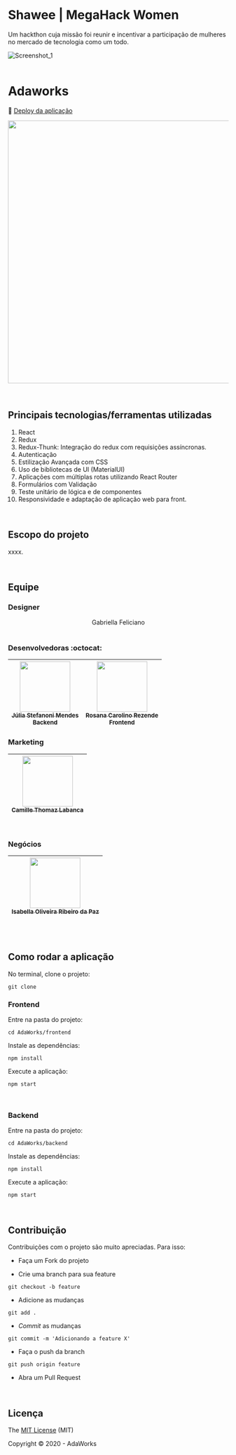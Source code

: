 # Shawee | MegaHack Women

Um hackthon cuja missão foi reunir e incentivar a participação de mulheres no mercado de tecnologia como um todo.

![Screenshot_1](https://user-images.githubusercontent.com/45580434/92307516-7c0e3100-ef6d-11ea-8ad2-d248ba28492e.png)
<br><br>

# Adaworks

:dash: [Deploy da aplicação](http://adaworks.surge.sh/)

<p align="center">
  <img  height='600' src='https://user-images.githubusercontent.com/45580434/92338644-0480f480-f088-11ea-81f9-09acb0d25519.gif'>
</p>

<br>

## Principais tecnologias/ferramentas utilizadas

1. React
2. Redux
3. Redux-Thunk: Integração do redux com requisições assíncronas.
4. Autenticação
5. Estilização Avançada com CSS
6. Uso de bibliotecas de UI (MaterialUI)
7. Aplicações com múltiplas rotas utilizando React Router
8. Formulários com Validação
9. Teste unitário de lógica e de componentes
10. Responsividade e adaptação de aplicação web para front.

<br>

## Escopo do projeto

xxxx.

<br>

## Equipe

### Designer

<div align="center">
Gabriella Feliciano
</div>

<br>

### Desenvolvedoras :octocat:

<div align="center">

| [<img src="https://media-exp1.licdn.com/dms/image/C4E03AQE_YHJuXQUr-A/profile-displayphoto-shrink_400_400/0?e=1604534400&v=beta&t=vkC__X2c8hWE5IV0URkGtzJDX1R7HPqbuxrWbsNaPQc" width=115><br><sub>Júlia Stefanoni Mendes</sub>](https://www.linkedin.com/in/juliastefanonidev/)<br><sub>Backend</sub> |  [<img src="https://avatars1.githubusercontent.com/u/45580434?s=460&u=07188d0258859fc94b46983bcb85c09b4d7c5daf&v=4" width=115><br><sub>Rosana Carolino Rezende</sub>](https://www.linkedin.com/in/rosanarezende/)<br><sub>Frontend</sub> |
| :---: | :---: 

</div>

### Marketing

<div align="center">

[<img src="https://media-exp1.licdn.com/dms/image/C4D03AQEu4vtjOZTbBw/profile-displayphoto-shrink_400_400/0?e=1605139200&v=beta&t=lupiNlIDpADveCVZ7x-Mhz5Ech2VUlr7y73wZOG60-M" width=115><br><sub>Camille Thomaz Labanca</sub>](https://www.linkedin.com/in/camillelabanca/) |
| :---:
</div>

<br>

### Negócios

<div align="center">

[<img src="https://media-exp1.licdn.com/dms/image/C4E03AQGYFriN3AXljA/profile-displayphoto-shrink_400_400/0?e=1604534400&v=beta&t=hZRKrlGSyUTi8vUQAmxcPD9cvAzG-BP6mgjwQvLjbxs" width=115><br><sub>Isabella Oliveira Ribeiro da Paz</sub>](https://www.linkedin.com/in/iorp/) |
| :---:
</div>

<br><br>

## Como rodar a aplicação

No terminal, clone o projeto:
```
git clone 
```

### Frontend

Entre na pasta do projeto:
```
cd AdaWorks/frontend
```

Instale as dependências:
```
npm install
```

Execute a aplicação:
```
npm start 
```

<br>

### Backend

Entre na pasta do projeto:
```
cd AdaWorks/backend
```

Instale as dependências:
```
npm install
```

Execute a aplicação:
```
npm start 
```

<br>

## Contribuição

Contribuições com o projeto são muito apreciadas. Para isso:

- Faça um Fork do projeto

- Crie uma branch para sua feature
```
git checkout -b feature
```

- Adicione as mudanças
```
git add . 
```

- _Commit_ as mudanças 
```
git commit -m 'Adicionando a feature X'
```

- Faça o push da branch 
```
git push origin feature
```

- Abra um Pull Request

<br>

## Licença

The [MIT License]() (MIT)

Copyright :copyright: 2020 - AdaWorks

<br>
